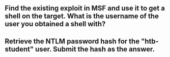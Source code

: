 
## Find the existing exploit in MSF and use it to get a shell on the target. What is the username of the user you obtained a shell with?



## Retrieve the NTLM password hash for the "htb-student" user. Submit the hash as the answer.

